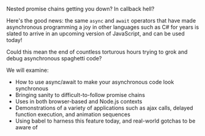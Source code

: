 Nested promise chains getting you down? In callback hell?

Here's the good news: the same `async` and `await` operators that have made asynchronous programming a joy in other languages such as C# for years is slated to arrive in an upcoming version of JavaScript, and can be used today!

Could this mean the end of countless torturous hours trying to grok and debug asynchronous spaghetti code?

We will examine:
* How to use async/await to make your asynchronous code look synchronous
* Bringing sanity to difficult-to-follow promise chains
* Uses in both browser-based and Node.js contexts
* Demonstrations of a variety of applications such as ajax calls, delayed function execution, and animation sequences
* Using babel to harness this feature today, and real-world gotchas to be aware of
